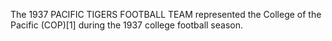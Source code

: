 The 1937 PACIFIC TIGERS FOOTBALL TEAM represented the College of the Pacific (COP)[1] during the 1937 college football season.
